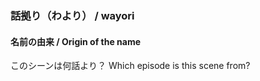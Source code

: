 ### 話拠り（わより） / wayori

#### 名前の由来 / Origin of the name
このシーンは何話より？ Which episode is this scene from?

